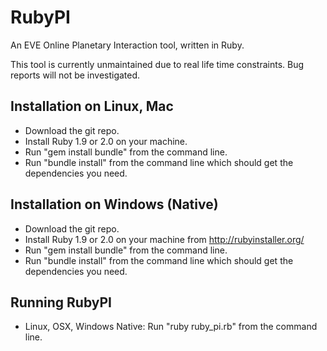 RubyPI
======

An EVE Online Planetary Interaction tool, written in Ruby.

This tool is currently unmaintained due to real life time constraints. Bug reports will not be investigated.


Installation on Linux, Mac
--------------------------

 * Download the git repo.
 * Install Ruby 1.9 or 2.0 on your machine.
 * Run "gem install bundle" from the command line.
 * Run "bundle install" from the command line which should get the dependencies you need.

Installation on Windows (Native)
--------------------------------

 * Download the git repo.
 * Install Ruby 1.9 or 2.0 on your machine from http://rubyinstaller.org/
 * Run "gem install bundle" from the command line.
 * Run "bundle install" from the command line which should get the dependencies you need.


Running RubyPI
--------------

 * Linux, OSX, Windows Native: Run "ruby ruby_pi.rb" from the command line.
